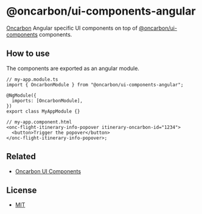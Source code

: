 # @oncarbon/ui-components-angular

[Oncarbon](https://oncarbon.app) Angular specific UI components on top of [@oncarbon/ui-components](https://www.npmjs.com/package/@oncarbon/ui-components) components.

## How to use

The components are exported as an angular module.

```tsx
// my-app.module.ts
import { OncarbonModule } from "@oncarbon/ui-components-angular";

@NgModule({
  imports: [OncarbonModule],
})
export class MyAppModule {}

// my-app.component.html
<onc-flight-itinerary-info-popover itinerary-oncarbon-id="1234">
  <button>Trigger the popover</button>
</onc-flight-itinerary-info-popover>;
```

## Related

- [Oncarbon UI Components](https://www.npmjs.com/package/@oncarbon/ui-components)

## License

- [MIT](https://raw.githubusercontent.com/Oncarbon/ui-components/main/LICENSE)
